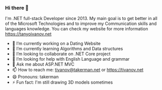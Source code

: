 ### Hi there 👋

I'm .NET full-stack Developer since 2013.
My main goal is to get better in all of the Microsoft Technologies and to improve my Communication skills and languages knowledge.
You can check my website for more information https://tanyoivanov.net 

- 🔭 I’m currently working on a Dating Website
- 🌱 I’m currently learning Algorithms and Data structures
- 👯 I’m looking to collaborate on .NET Core project
- 🤔 I’m looking for help with English Language and grammar
- 💬 Ask me about ASP.NET MVC
- 📫 How to reach me: tivanov@takerman.net or https://tivanov.net
- 😄 Pronouns: takerman
- ⚡ Fun fact: I'm still drawing 3D models sometimes
